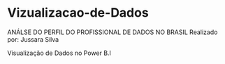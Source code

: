 # Vizualizacao-de-Dados

ANÁLSE DO PERFIL DO PROFISSIONAL DE DADOS NO BRASIL
Realizado por: Jussara Silva

Visualização de Dados no Power B.I
